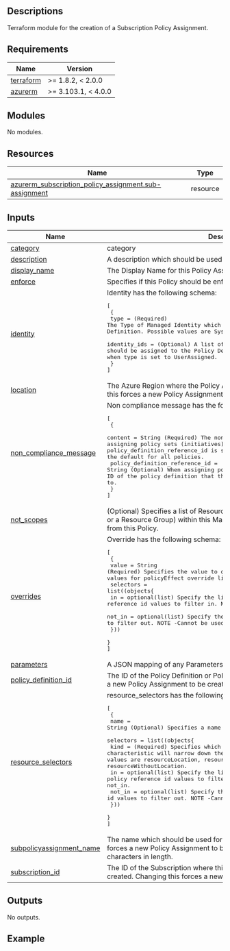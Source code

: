 <!-- BEGIN_TF_DOCS -->
## Descriptions

Terraform module for the creation of a Subscription Policy Assignment.

## Requirements

| Name | Version |
|------|---------|
| <a name="requirement_terraform"></a> [terraform](#requirement\_terraform) | >= 1.8.2, < 2.0.0 |
| <a name="requirement_azurerm"></a> [azurerm](#requirement\_azurerm) | >= 3.103.1, < 4.0.0 |

## Modules

No modules.

## Resources

| Name | Type |
|------|------|
| [azurerm_subscription_policy_assignment.sub-assignment](https://registry.terraform.io/providers/hashicorp/azurerm/latest/docs/resources/subscription_policy_assignment) | resource |



## Inputs

| Name | Description | Type | Default | Required |
|------|-------------|------|---------|:--------:|
| <a name="input_category"></a> [category](#input\_category) | category | `string` | `null` | no |
| <a name="input_description"></a> [description](#input\_description) | A description which should be used for this Policy Assignment. | `string` | `null` | no |
| <a name="input_display_name"></a> [display\_name](#input\_display\_name) | The Display Name for this Policy Assignment. | `string` | `null` | no |
| <a name="input_enforce"></a> [enforce](#input\_enforce) | Specifies if this Policy should be enforced or not? Defaults to true. | `bool` | `true` | no |
| <a name="input_identity"></a> [identity](#input\_identity) | Identity has the following schema:<pre>[<br>  {<br>    type         = (Required) The Type of Managed Identity which should be added to this Policy Definition. Possible values are SystemAssigned or UserAssigned.<br>    identity_ids = (Optional) A list of User Managed Identity IDs which should be assigned to the Policy Definition. NOTE - This is required when type is set to UserAssigned.<br>  }<br>]</pre> | <pre>object({<br>    type         = string<br>    identity_ids = optional(list(string))<br>  })</pre> | `null` | no |
| <a name="input_location"></a> [location](#input\_location) | The Azure Region where the Policy Assignment should exist. Changing this forces a new Policy Assignment to be created. | `string` | `null` | no |
| <a name="input_non_compliance_message"></a> [non\_compliance\_message](#input\_non\_compliance\_message) | Non compliance message has the following schema:<pre>[<br>  {<br>    content                        = String (Required) The non-compliance message text. When assigning policy sets (initiatives), unless policy_definition_reference_id is specified then this message will be the default for all policies.<br>    policy_definition_reference_id = String (Optional) When assigning policy sets (initiatives), this is the ID of the policy definition that the non-compliance message applies to.<br>  }<br>]</pre> | <pre>list(object({<br>    content                        = string<br>    policy_definition_reference_id = optional(string)<br>  }))</pre> | `[]` | no |
| <a name="input_not_scopes"></a> [not\_scopes](#input\_not\_scopes) | (Optional) Specifies a list of Resource Scopes (for example a Subscription, or a Resource Group) within this Management Group which are excluded from this Policy. | `list(any)` | `null` | no |
| <a name="input_overrides"></a> [overrides](#input\_overrides) | Override has the following schema:<pre>[<br>  {<br>    value       = String (Required) Specifies the value to override the policy property. Possible values for policyEffect override listed policy effects.<br>    selectors   = list((objects{<br>          in     = optional(list) Specify the list of policy reference id values to filter in. NOTE -Cannot be used with not_in.<br>          not_in = optional(list) Specify the list of policy reference id values to filter out. NOTE -Cannot be used with in.    <br>    })) <br>  }<br>]</pre> | <pre>list(object({<br>    value = string<br>    selectors = optional(list(object({<br>      in     = optional(list(string))<br>      not_in = optional(list(string))<br>    })))<br>  }))</pre> | `[]` | no |
| <a name="input_parameters"></a> [parameters](#input\_parameters) | A JSON mapping of any Parameters for this Policy. | `string` | `null` | no |
| <a name="input_policy_definition_id"></a> [policy\_definition\_id](#input\_policy\_definition\_id) | The ID of the Policy Definition or Policy Definition Set. Changing this forces a new Policy Assignment to be created. | `string` | n/a | yes |
| <a name="input_resource_selectors"></a> [resource\_selectors](#input\_resource\_selectors) | resource\_selectors has the following schema:<pre>[<br>  {<br>    name        = String (Optional) Specifies a name for the resource selector.<br>    selectors   = list((objects{<br>          kind   = (Required) Specifies which characteristic will narrow down the set of evaluated resources. Possible values are resourceLocation, resourceType and resourceWithoutLocation.<br>          in     = optional(list) Specify the list of policy reference id values to filter in. NOTE -Cannot be used with not_in.<br>          not_in = optional(list) Specify the list of policy reference id values to filter out. NOTE -Cannot be used with in.     <br>    }))<br>  }<br>]</pre> | <pre>list(object({<br>    name = optional(string)<br>    selectors = list(object({<br>      kind   = string<br>      in     = optional(list(string))<br>      not_in = optional(list(string))<br>    }))<br>  }))</pre> | `[]` | no |
| <a name="input_subpolicyassignment_name"></a> [subpolicyassignment\_name](#input\_subpolicyassignment\_name) | The name which should be used for this Policy Assignment. Changing this forces a new Policy Assignment to be created. Cannot exceed 64 characters in length. | `string` | n/a | yes |
| <a name="input_subscription_id"></a> [subscription\_id](#input\_subscription\_id) | The ID of the Subscription where this Policy Assignment should be created. Changing this forces a new Policy Assignment to be created. | `string` | n/a | yes |

## Outputs

No outputs.

## Example
<!-- END_TF_DOCS -->
